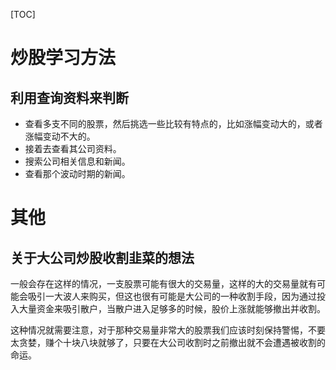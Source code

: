[TOC]

# 炒股学习方法

## 利用查询资料来判断

- 查看多支不同的股票，然后挑选一些比较有特点的，比如涨幅变动大的，或者涨幅变动不大的。
- 接着去查看其公司资料。
- 搜索公司相关信息和新闻。
- 查看那个波动时期的新闻。

# 其他

## 关于大公司炒股收割韭菜的想法

一般会存在这样的情况，一支股票可能有很大的交易量，这样的大的交易量就有可能会吸引一大波人来购买，但这也很有可能是大公司的一种收割手段，因为通过投入大量资金来吸引散户，当散户进入足够多的时候，股价上涨就能够撤出并收割。

这种情况就需要注意，对于那种交易量非常大的股票我们应该时刻保持警惕，不要太贪婪，赚个十块八块就够了，只要在大公司收割时之前撤出就不会遭遇被收割的命运。



